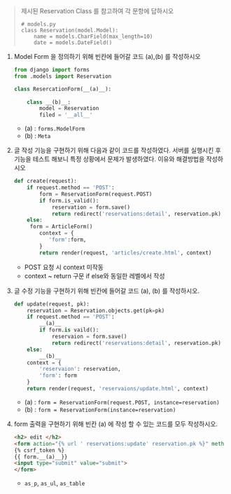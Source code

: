 > 제시된 Reservation Class 를 참고하여 각 문항에 답하시오
>
> ```
> # models.py
> class Reservation(model.Model):
>     name = models.CharField(max_length=10)
>     date = models.DateField()
> ```
>
> 

1. Model Form 을 정의하기 위해 빈칸에 들어갈 코드 (a),(b) 를 작성하시오

   ```python
   from django import forms
   from .models import Reservation
   
   class ResercationForm(__(a)__):
       
       class __(b)__:
           model = Reservation
           filed = '__all__'
   ```

   - (a) : `forms.ModelForm`
   - (b) : `Meta`

2. 글 작성 기능을 구현하기 위해 다음과 같이 코드를 작성하였다. 서버를 실행시킨 후 기능을 테스트 해보니 특정 상황에서 문제가 발생하였다. 이유와 해결방법을 작성하시오

   ```python
   def create(request):
       if request.method == 'POST':
           form = ReservationForm(request.POST)
           if form.is_valid():
               reservation = form.save()
               return redirect('reservations:detail', reservation.pk)
       else:  
       	form = ArticleForm()
           context = {
              'form':form,
           }
           return render(request, 'articles/create.html', context)
   ```

   - POST 요청 시 context 미작동
   - context ~ return 구문 if else와 동일한 레벨에서 작성

3. 글 수정 기능을 구현하기 위해 빈칸에 들어갈 코드 (a), (b) 를 작성하시오.

   ```python
   def update(request, pk):
       reservation = Reservation.objects.get(pk=pk)
       if request.method == 'POST':
           __(a)__
           if form.is vaild():
               reservaion = form.save()
               return redirect('reservations:detail', reservation.pk)
       else:
           __(b)__
       context = {
           'reservaion': reservation,
           'form': form
       }
       return render(request, 'reservaions/update.html', context)
   ```

   - (a) : `form = ReservationForm(request.POST, instance=reservation)`
   - (b) : `form = ReservationForm(instance=reservation)`

4. form 출력을 구현하기 위해 빈칸 (a) 에 작성 할 수 있는 코드를 모두 작성하시오.

   ```html
   <h2> edit </h2>
   <form action="{% url ' reservations:update' reservation.pk %}" method="POST">
   {% csrf_token %}
   {{ form.__(a)__}}
   <input type="submit" value="submit">
   </form>
   ```

   - `as_p`, `as_ul`, `as_table`

